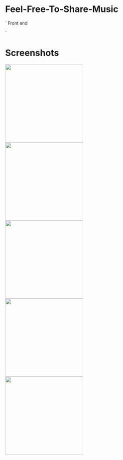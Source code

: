 # Feel-Free-To-Share-Music
` Front end

`
                                                                
                                                                

# Screenshots

<a href="http://i.imgur.com/6ayUkvu.png"><img src="http://i.imgur.com/6ayUkvu.png" align="left" width="250"></a>
<a href="http://i.imgur.com/WzikKPc.png"><img src="http://i.imgur.com/WzikKPc.png" align="left" width="250"></a>
<a href="http://i.imgur.com/amHb0Lo.png"><img src="http://i.imgur.com/amHb0Lo.png" align="left" width="250"></a>
<a href="http://i.imgur.com/IsdmuXA.png"><img src="http://i.imgur.com/IsdmuXA.png" align="left" width="250"></a>
<a href="http://i.imgur.com/vb66dhc.png"><img src="http://i.imgur.com/vb66dhc.png" align="left" width="250"></a>

